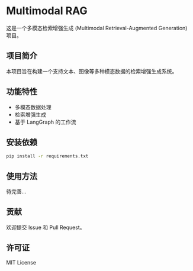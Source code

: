 # Multimodal RAG

这是一个多模态检索增强生成 (Multimodal Retrieval-Augmented Generation) 项目。

## 项目简介

本项目旨在构建一个支持文本、图像等多种模态数据的检索增强生成系统。

## 功能特性

- 多模态数据处理
- 检索增强生成
- 基于 LangGraph 的工作流

## 安装依赖

```bash
pip install -r requirements.txt
```

## 使用方法

待完善...

## 贡献

欢迎提交 Issue 和 Pull Request。

## 许可证

MIT License
